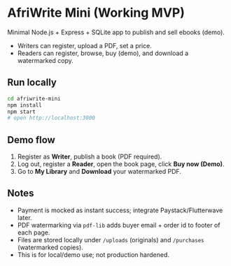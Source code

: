 
# AfriWrite Mini (Working MVP)

Minimal Node.js + Express + SQLite app to publish and sell ebooks (demo). 
- Writers can register, upload a PDF, set a price.
- Readers can register, browse, buy (demo), and download a watermarked copy.

## Run locally
```bash
cd afriwrite-mini
npm install
npm start
# open http://localhost:3000
```

## Demo flow
1. Register as **Writer**, publish a book (PDF required).
2. Log out, register a **Reader**, open the book page, click **Buy now (Demo)**.
3. Go to **My Library** and **Download** your watermarked PDF.

## Notes
- Payment is mocked as instant success; integrate Paystack/Flutterwave later.
- PDF watermarking via `pdf-lib` adds buyer email + order id to footer of each page.
- Files are stored locally under `/uploads` (originals) and `/purchases` (watermarked copies).
- This is for local/demo use; not production hardened.
